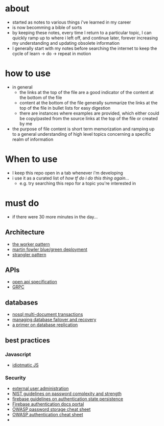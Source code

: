 # about

  - started as notes to various things i've learned in my career
  - is now becomming a bible of sorts
  - by keeping these notes, every time I return to a particular topic, I can quickly ramp up to where i left off, and continue later, forever increasing my understanding and updating obsolete information
  - I generally start with my notes before searching the internet to keep the cycle of learn -> do -> repeat in motion

# how to use
  - in general
    - the links at the top of the file are a good indicator of the content at the bottom of the file
    - content at the bottom of the file generally summarize the links at the top of the file in bullet lists for easy digestion
    - there are instances where examples are provided, which either could be copy/pasted from the source links at the top of the file or created by me
  - the purpose of file content is short term memorization and ramping up to a general understanding of high level topics concerning a specific realm of information


# When to use
  - I keep this repo open in a tab whenever i'm developing
  - i use it as a curated list of *how tf do i do this thing again...*
    - e.g. try searching this repo for a topic you're interested in


# must do
  - if there were 30 more minutes in the day...


## Architecture
  - [the worker pattern](https://gist.github.com/ryandotsmith/1660752)
  - [martin fowler blue/green deployment](https://martinfowler.com/bliki/BlueGreenDeployment.html)
  - [strangler pattern](https://docs.microsoft.com/en-us/azure/architecture/patterns/strangler)

## APIs
  - [open api specification](https://github.com/OAI/OpenAPI-Specification)
  - [GRPC](https://grpc.io/)

## databases
  - [nosql multi-document transactions](https://www.marklogic.com/blog/nosql-without-multi-document-multi-statement-transactions/)
  - [managing database failover and recovery](https://docs.oracle.com/database/121/TTREP/failure.htm#TTREP547)
  - [a primer on database replication](https://www.brianstorti.com/replication/)


## best practices
### Javascript
  - [idiotmatic JS](https://medium.com/the-node-js-collection/modernizing-node-js-with-idiomatic-javascript-f18d984dcf93)
### Security
  - [external user administration](https://cloud.google.com/blog/products/gcp/12-best-practices-for-user-account)
  - [NIST guidelines on password complexity and strength](https://pages.nist.gov/800-63-3/sp800-63b.html#appendix-astrength-of-memorized-secrets)
  - [firebase guidelines on authentication state persistence](https://firebase.google.com/docs/auth/web/auth-state-persistence)
  - [Firebase authentication docs portal](https://firebase.google.com/docs/auth/)
  - [OWASP password storage cheat sheet](https://www.owasp.org/index.php/Password_Storage_Cheat_Sheet)
  - [OWASP authentication cheat sheet](https://www.owasp.org/index.php/Authentication_Cheat_Sheet)
  -